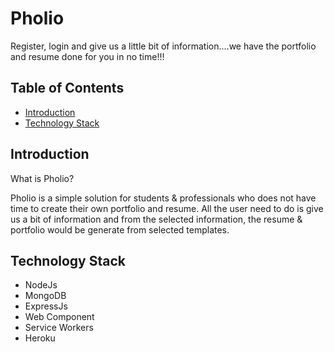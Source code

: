 # Pholio 

Register, login and give us a little bit of information....we have the portfolio and resume done for you in no time!!!

## Table of Contents
- [Introduction](#introduction)
- [Technology Stack](#technology-stack)

## Introduction
What is Pholio?

Pholio is a simple solution for students & professionals who does not have time to create their own portfolio and resume. All the user need to do is give us a bit of information and from the selected information, the resume & portfolio would be generate from selected templates.

## Technology Stack

- NodeJs
- MongoDB
- ExpressJs
- Web Component
- Service Workers
- Heroku